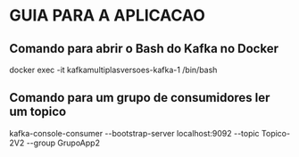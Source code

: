 # GUIA PARA A APLICACAO


## Comando para abrir o Bash do Kafka no Docker
docker exec -it kafkamultiplasversoes-kafka-1 /bin/bash


## Comando para um grupo de consumidores ler um topico
kafka-console-consumer --bootstrap-server localhost:9092 --topic Topico-2V2 --group GrupoApp2


